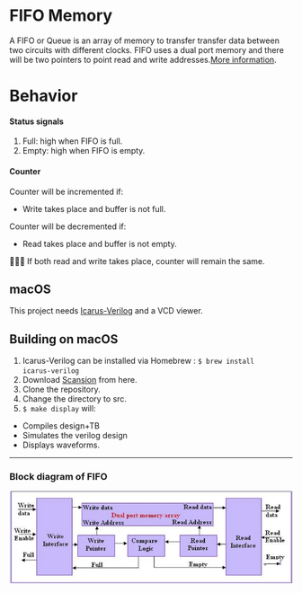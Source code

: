 # FIFO Memory
 A FIFO or Queue is an array of memory to transfer transfer data between two circuits with different clocks. FIFO uses a dual port memory and there will be two pointers to point read and write addresses.[More information](https://www.globalspec.com/learnmore/semiconductors/memory_chips/fifo_memory_chips).
 
# Behavior 

#### Status signals
1. Full: high when FIFO is full.
2. Empty: high when FIFO is empty.
#### Counter 
Counter will be incremented if:
* Write takes place and buffer is not full.

Counter will be decremented if:

* Read takes place and buffer is not empty. 

🚫🚫🚫 If both read and write takes place, counter will remain the same.






## macOS
This project needs [Icarus-Verilog](http://iverilog.icarus.com) and a VCD viewer.

## Building on macOS
1. Icarus-Verilog can be installed via Homebrew :
   <code>$ brew install icarus-verilog</code>
2. Download [Scansion](http://www.logicpoet.com/scansion/) from here.  
3. Clone the repository.
4. Change the directory to src.
5. <code>$ make display</code> will: 
* Compiles design+TB
* Simulates the verilog design
* Displays waveforms.

------
### Block diagram of FIFO
![](ScreenShots/Fifo.png)

